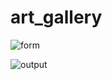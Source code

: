 # art_gallery 

![form](https://i.ibb.co/yYX8Pbx/registration-form.jpg)

![output](https://i.ibb.co/W6vsrJK/artist-data.jpg)